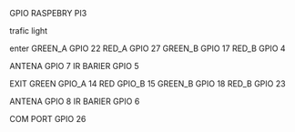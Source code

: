 GPIO RASPEBRY PI3


trafic light 

enter
GREEN_A GPIO 22
RED_A GPIO 27
GREEN_B GPIO 17
RED_B GPIO 4

ANTENA GPIO 7
IR BARIER GPIO 5


EXIT
GREEN GPIO_A 14
RED GPIO_B 15
GREEN_B GPIO 18
RED_B GPIO 23

ANTENA  GPIO 8
IR BARIER GPIO 6


COM PORT GPIO 26

